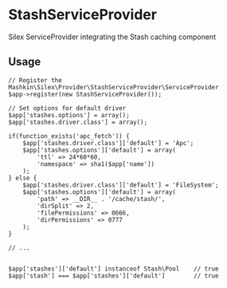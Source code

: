 # StashServiceProvider
Silex ServiceProvider integrating the Stash caching component

## Usage

    // Register the Mashkin\Silex\Provider\StashServiceProvider\ServiceProvider
    $app->register(new StashServiceProvider());
    
    // Set options for default driver
    $app['stashes.options'] = array();
    $app['stashes.driver.class'] = array();
    
    if(function_exists('apc_fetch')) {
	    $app['stashes.driver.class']['default'] = 'Apc';
		$app['stashes.options']['default'] = array(
			'ttl' => 24*60*60,
			'namespace' => sha1($app['name'])
		);
	} else {
	    $app['stashes.driver.class']['default'] = 'FileSystem';
		$app['stashes.options']['default'] = array(
			'path' => __DIR__ . '/cache/stash/',
			'dirSplit' => 2,
			'filePermissions' => 0666,
			'dirPermissions' => 0777
		);
	}
	
	// ...
	
	
	$app['stashes']['default'] instanceof Stash\Pool    // true
	$app['stash'] === $app['stashes']['default']        // true
	
	

